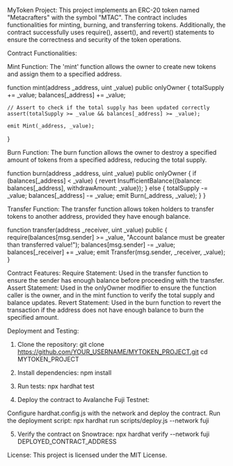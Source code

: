 MyToken Project:
This project implements an ERC-20 token named "Metacrafters" with the symbol "MTAC". 
The contract includes functionalities for minting, burning, and transferring tokens.
Additionally, the contract successfully uses require(), assert(), and revert() statements to ensure the correctness and security of the token operations.

Contract Functionalities:

Mint Function:
The 'mint' function allows the owner to create new tokens and assign them to a specified address.

function mint(address _address, uint _value) public onlyOwner {
    totalSupply += _value;
    balances[_address] += _value;
    
    // Assert to check if the total supply has been updated correctly
    assert(totalSupply >= _value && balances[_address] >= _value);
    
    emit Mint(_address, _value);
}

Burn Function:
The burn function allows the owner to destroy a specified amount of tokens from a specified address, reducing the total supply.

function burn(address _address, uint _value) public onlyOwner {
    if (balances[_address] < _value) {
        revert InsufficientBalance({balance: balances[_address], withdrawAmount: _value});
    } else {
        totalSupply -= _value;
        balances[_address] -= _value;
        emit Burn(_address, _value);
    }
}

Transfer Function:
The transfer function allows token holders to transfer tokens to another address, provided they have enough balance.

function transfer(address _receiver, uint _value) public {
    require(balances[msg.sender] >= _value, "Account balance must be greater than transferred value!");
    balances[msg.sender] -= _value;
    balances[_receiver] += _value;
    emit Transfer(msg.sender, _receiver, _value);
}

Contract Features:
Require Statement: Used in the transfer function to ensure the sender has enough balance before proceeding with the transfer.
Assert Statement: Used in the onlyOwner modifier to ensure the function caller is the owner, and in the mint function to verify the total supply and balance updates.
Revert Statement: Used in the burn function to revert the transaction if the address does not have enough balance to burn the specified amount.

Deployment and Testing:

1. Clone the repository:
git clone https://github.com/YOUR_USERNAME/MYTOKEN_PROJECT.git
cd MYTOKEN_PROJECT

2. Install dependencies:
npm install

3. Run tests:
npx hardhat test

4. Deploy the contract to Avalanche Fuji Testnet:

Configure hardhat.config.js with the network and deploy the contract.
Run the deployment script:
npx hardhat run scripts/deploy.js --network fuji

5. Verify the contract on Snowtrace:
npx hardhat verify --network fuji DEPLOYED_CONTRACT_ADDRESS

License:
This project is licensed under the MIT License.






